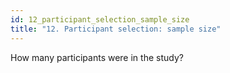 ```yaml
---
id: 12_participant_selection_sample_size
title: "12. Participant selection: sample size"
---
```

How many participants were in the study? 